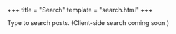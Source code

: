 +++
title = "Search"
template = "search.html"
+++

Type to search posts. (Client-side search coming soon.)
